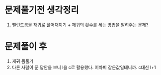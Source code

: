 # 문제풀기전 생각정리

1. 펠린드룸을 재귀로 풀어재끼기 + 재귀의 횟수를 세는 방법을 알려주는 문제?

# 문제풀이 후

1. 재귀 몸풀기
2. 다른 사람이 푼 답안을 보니 l을 c로 활용했다. 어차피 같은값일테니까. c대신 l+1
